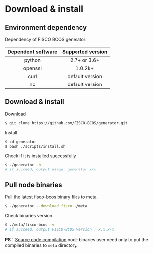 # Download & install

## Environment dependency

Dependency of FISCO BCOS generator:

| Dependent software | Supported version |
| :----------------: | :---------------: |
|       python       |    2.7+ or 3.6+   |
|       openssl      |      1.0.2k+      |
|        curl        |  default version  |
|         nc         |  default version  |

## Download & install

Download

```bash
$ git clone https://github.com/FISCO-BCOS/generator.git
```

Install

```bash
$ cd generator
$ bash ./scripts/install.sh
```

Check if it is installed successfully.

```bash
$ ./generator -h
# if succeed, output usage: generator xxx
```

## Pull node binaries

Pull the latest fisco-bcos binary files to meta.

```bash
$ ./generator --download_fisco ./meta
```

Check binaries version.

```bash
$ ./meta/fisco-bcos -v
# if succeed, output FISCO-BCOS Version : x.x.x-x
```

**PS**：[Source code compilation](../blockchain_dev/get_executable.md) node binaries user need only to put the compiled binaries to `meta` directory.

